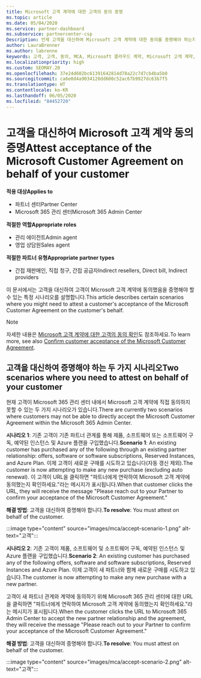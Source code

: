 ```yaml
---
title: Microsoft 고객 계약에 대한 고객의 동의 증명
ms.topic: article
ms.date: 05/04/2020
ms.service: partner-dashboard
ms.subservice: partnercenter-csp
Description: 언제 고객을 대신하여 Microsoft 고객 계약에 대한 동의를 증명해야 하는지 알아봅니다.
author: LauraBrenner
ms.author: labrenne
keywords: 고객, 고객, 동의, MCA, Microsoft 클라우드 계약, Microsoft 고객 계약, 고객 계약 템플릿, 동의 증명
ms.localizationpriority: high
ms.custom: SEOMAY.20
ms.openlocfilehash: 37e24d602bc61391642814d78a22c7d7cb4ba5b0
ms.sourcegitcommit: ca6e0d4a9034120dd600c52ac67b9927dc63b7f5
ms.translationtype: HT
ms.contentlocale: ko-KR
ms.lasthandoff: 06/05/2020
ms.locfileid: "84452720"
---
```

# <a name="attest-acceptance-of-the-microsoft-customer-agreement-on-behalf-of-your-customer"></a><span data-ttu-id="5bec8-104">고객을 대신하여 Microsoft 고객 계약 동의 증명</span><span class="sxs-lookup"><span data-stu-id="5bec8-104">Attest acceptance of the Microsoft Customer Agreement on behalf of your customer</span></span>

<span data-ttu-id="5bec8-105">**적용 대상**</span><span class="sxs-lookup"><span data-stu-id="5bec8-105">**Applies to**</span></span>

- <span data-ttu-id="5bec8-106">파트너 센터</span><span class="sxs-lookup"><span data-stu-id="5bec8-106">Partner Center</span></span>
- <span data-ttu-id="5bec8-107">Microsoft 365 관리 센터</span><span class="sxs-lookup"><span data-stu-id="5bec8-107">Microsoft 365 Admin Center</span></span>

<span data-ttu-id="5bec8-108">**적절한 역할**</span><span class="sxs-lookup"><span data-stu-id="5bec8-108">**Appropriate roles**</span></span>

- <span data-ttu-id="5bec8-109">관리 에이전트</span><span class="sxs-lookup"><span data-stu-id="5bec8-109">Admin agent</span></span>
- <span data-ttu-id="5bec8-110">영업 상담원</span><span class="sxs-lookup"><span data-stu-id="5bec8-110">Sales agent</span></span>

<span data-ttu-id="5bec8-111">**적절한 파트너 유형**</span><span class="sxs-lookup"><span data-stu-id="5bec8-111">**Appropriate partner types**</span></span>

- <span data-ttu-id="5bec8-112">간접 재판매인, 직접 청구, 간접 공급자</span><span class="sxs-lookup"><span data-stu-id="5bec8-112">Indirect resellers, Direct bill, Indirect providers</span></span>

<span data-ttu-id="5bec8-113">이 문서에서는 고객을 대신하여 고객이 Microsoft 고객 계약에 동의했음을 증명해야 할 수 있는 특정 시나리오를 설명합니다.</span><span class="sxs-lookup"><span data-stu-id="5bec8-113">This article describes certain scenarios where you might need to attest a customer's acceptance of the Microsoft Customer Agreement on the customer's behalf.</span></span>

>[!NOTE]
><span data-ttu-id="5bec8-114">자세한 내용은 [Microsoft 고객 계약에 대한 고객의 동의 확인](confirm-customer-agreement.md)도 참조하세요.</span><span class="sxs-lookup"><span data-stu-id="5bec8-114">To learn more, see also [Confirm customer acceptance of the Microsoft Customer Agreement](confirm-customer-agreement.md).</span></span>

## <a name="two-scenarios-where-you-need-to-attest-on-behalf-of-your-customer"></a><span data-ttu-id="5bec8-115">고객을 대신하여 증명해야 하는 두 가지 시나리오</span><span class="sxs-lookup"><span data-stu-id="5bec8-115">Two scenarios where you need to attest on behalf of your customer</span></span>

<span data-ttu-id="5bec8-116">현재 고객이 Microsoft 365 관리 센터 내에서 Microsoft 고객 계약에 직접 동의하지 못할 수 있는 두 가지 시나리오가 있습니다.</span><span class="sxs-lookup"><span data-stu-id="5bec8-116">There are currently two scenarios where customers may not be able to directly accept the Microsoft Customer Agreement within the Microsoft 365 Admin Center.</span></span>

<span data-ttu-id="5bec8-117">**시나리오 1**: 기존 고객이 기존 파트너 관계를 통해 제품, 소프트웨어 또는 소프트웨어 구독, 예약된 인스턴스 및 Azure 플랜을 구입했습니다.</span><span class="sxs-lookup"><span data-stu-id="5bec8-117">**Scenario 1**: An existing customer has purchased any of the following through an existing partner relationship: offers, software or software subscriptions, Reserved Instances, and Azure Plan.</span></span> <span data-ttu-id="5bec8-118">이제 고객이 새로운 구매를 시도하고 있습니다(자동 갱신 제외).</span><span class="sxs-lookup"><span data-stu-id="5bec8-118">The customer is now attempting to make any new purchase (excluding auto renewal).</span></span> <span data-ttu-id="5bec8-119">이 고객이 URL을 클릭하면 "파트너에게 연락하여 Microsoft 고객 계약에 동의했는지 확인하세요."라는 메시지가 표시됩니다.</span><span class="sxs-lookup"><span data-stu-id="5bec8-119">When that customer clicks the URL, they will receive the message "Please reach out to your Partner to confirm your acceptance of the Microsoft Customer Agreement."</span></span>  

<span data-ttu-id="5bec8-120">**해결 방법**: 고객을 대신하여 증명해야 합니다.</span><span class="sxs-lookup"><span data-stu-id="5bec8-120">**To resolve**: You must attest on behalf of the customer.</span></span>

:::image type="content" source="images/mca/accept-scenario-1.png" alt-text="고객":::

<span data-ttu-id="5bec8-122">**시나리오 2**: 기존 고객이 제품, 소프트웨어 및 소프트웨어 구독, 예약된 인스턴스 및 Azure 플랜을 구입했습니다.</span><span class="sxs-lookup"><span data-stu-id="5bec8-122">**Scenario 2**: An existing customer has purchased any of the following offers, software and software subscriptions, Reserved Instances and Azure Plan.</span></span> <span data-ttu-id="5bec8-123">이제 고객이 새 파트너와 함께 새로운 구매를 시도하고 있습니다.</span><span class="sxs-lookup"><span data-stu-id="5bec8-123">The customer is now attempting to make any new purchase with a new partner.</span></span>

<span data-ttu-id="5bec8-124">고객이 새 파트너 관계와 계약에 동의하기 위해 Microsoft 365 관리 센터에 대한 URL을 클릭하면 "파트너에게 연락하여 Microsoft 고객 계약에 동의했는지 확인하세요."라는 메시지가 표시됩니다.</span><span class="sxs-lookup"><span data-stu-id="5bec8-124">When the customer clicks the URL to Microsoft 365 Admin Center to accept the new partner relationship and the agreement, they will receive the message "Please reach out to your Partner to confirm your acceptance of the Microsoft Customer Agreement."</span></span>  

<span data-ttu-id="5bec8-125">**해결 방법**: 고객을 대신하여 증명해야 합니다.</span><span class="sxs-lookup"><span data-stu-id="5bec8-125">**To resolve**: You must attest on behalf of the customer.</span></span>  

:::image type="content" source="images/mca/accept-scenario-2.png" alt-text="고객":::